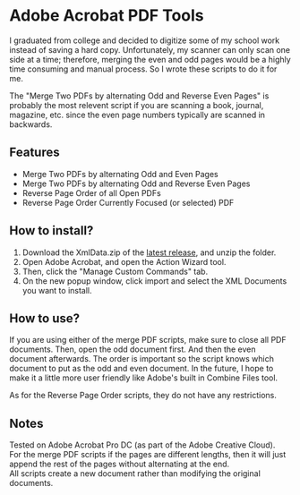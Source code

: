 # Adobe Acrobat PDF Tools
I graduated from college and decided to digitize some of my school work instead of saving a hard copy. Unfortunately, my scanner can only scan one side at a time; therefore, merging the even and odd pages would be a highly time consuming and manual process. So I wrote these scripts to do it for me. 

The "Merge Two PDFs by alternating Odd and Reverse Even Pages" is probably the most relevent script if you are scanning a book, journal, magazine, etc. since the even page numbers typically are scanned in backwards.

## Features
* Merge Two PDFs by alternating Odd and Even Pages
* Merge Two PDFs by alternating Odd and Reverse Even Pages
* Reverse Page Order of all Open PDFs
* Reverse Page Order Currently Focused (or selected) PDF

## How to install?
1. Download the XmlData.zip of the [latest release](https://github.com/nyoungstudios/Adobe-Acrobat-PDF-Tools/releases), and unzip the folder.
2. Open Adobe Acrobat, and open the Action Wizard tool.
3. Then, click the "Manage Custom Commands" tab.
4. On the new popup window, click import and select the XML Documents you want to install.

## How to use?
If you are using either of the merge PDF scripts, make sure to close all PDF documents. Then, open the odd document first. And then the even document afterwards. The order is important so the script knows which document to put as the odd and even document. In the future, I hope to make it a little more user friendly like Adobe's built in Combine Files tool.

As for the Reverse Page Order scripts, they do not have any restrictions.

## Notes
Tested on Adobe Acrobat Pro DC (as part of the Adobe Creative Cloud).\
For the merge PDF scripts if the pages are different lengths, then it will just append the rest of the pages without alternating at the end.\
All scripts create a new document rather than modifying the original documents.
